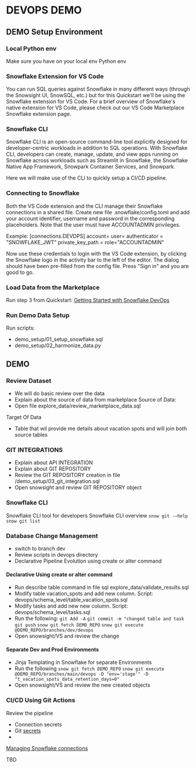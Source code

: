 # DEVOPS DEMO

## DEMO Setup Environment

### Local Python env
Make sure you have on your local env Python env

### Snowflake Extension for VS Code
You can run SQL queries against Snowflake in many different ways (through the Snowsight UI, SnowSQL, etc.) but for this Quickstart we'll be using the Snowflake extension for VS Code. For a brief overview of Snowflake's native extension for VS Code, please check out our VS Code Marketplace Snowflake extension page.

### Snowflake CLI
Snowflake CLI is an open-source command-line tool explicitly designed for developer-centric workloads in addition to SQL operations. With Snowflake CLI, developers can create, manage, update, and view apps running on Snowflake across workloads such as Streamlit in Snowflake, the Snowflake Native App Framework, Snowpark Container Services, and Snowpark.

Here we will make use of the CLI to quickly setup a CI/CD pipeline.

### Connecting to Snowflake
Both the VS Code extension and the CLI manage their Snowflake connections in a shared file. Create new file .snowflake/config.toml and add your account identifier, username and password in the corresponding placeholders. Note that the user must have ACCOUNTADMIN privileges. 

Example:
[connections.DEVOPS] 
account=
user=
authenticator = "SNOWFLAKE_JWT"
private_key_path =
role="ACCOUNTADMIN"

Now use these credentials to login with the VS Code extension, by clicking the Snowflake logo in the activity bar to the left of the editor. The dialog should have been pre-filled from the config file. Press "Sign in" and you are good to go.

### Load Data from the Marketplace
Run step 3 from Quickstart: 
[Getting Started with Snowflake DevOps](https://quickstarts.snowflake.com/guide/getting_started_with_snowflake_devops/index.html#3)


### Run Demo Data Setup

Run scripts:
- demo_setup/01_setup_snowflake.sql
- demo_setup/02_harmonize_data.py


## DEMO

### Review Dataset

- We will do basic review over the data
- Explain about the source of data from marketplace
Source of Data:
 - Open file explore_data/review_marketplace_data.sql

Target Of Data
- Table that wil provide me details about vacation spots and will join both source tables

### GIT INTEGRATIONS
- Explain about API INTEGRATION
- Explain about GIT REPOSITORY
- Review the GIT REPOSITORY creation in file /demo_setup/03_git_integration.sql
- Open snowsight and review GIT REPOSITORY object 

### Snowflake CLI
Snowflake CLI tool for developers 
Snowflake CLI overview
```snow git -–help```
```snow git list```

### Database Change Management

- switch to branch dev
- Review scripts in devops directory
- Declarative Pipeline Evolution using create or alter command

#### Declarative Using create or alter command
- Run describe table command in file sql explore_data/validate_results.sql
- Modify table vacation_spots and add new column. Script: devops/schema_level/table_vacation_spots.sql
- Modify tasks and add new new column. Script: devops/schema_level/tasks.sql
- Run the following:
```git Add -A```
```git commit -m "changed table and task```
```git push```
```snow git fetch DEMO_REPO```
```snow git execute @DEMO_REPO/branches/dev/devops```
- Open snowsight/VS and review the change

#### Separate Dev and Prod Environments
- Jinja Templating in Snowflake for separate Environments
- Run the following
```snow git fetch DEMO_REPO```
```snow git execute @DEMO_REPO/branches/main/devops -D "env='stage'" -D "t_vacation_spots_data_retention_days=0"```
- Open snowsight/VS and review the new created objects


### CI/CD Using Git Actions

Review the pipeline 
- Connection secrets
- Git [secrets](https://github.com/sfc-gh-mkobel/devops_demo/settings/secrets/actions)
- 


[Managing Snowflake connections](https://docs.snowflake.com/en/developer-guide/snowflake-cli/connecting/configure-connections)

TBD